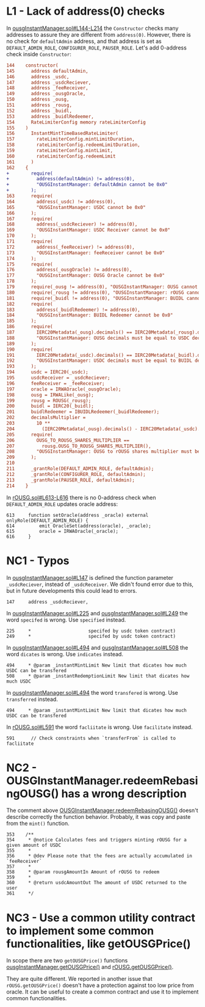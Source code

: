 # L1 - Lack of address(0) checks

In [ousgInstantManager.sol#L144-L214](https://github.com/code-423n4/2024-03-ondo-finance/blob/main/contracts/ousg/ousgInstantManager.sol#L144-L214) the `Constructor` checks
many addresses to assure they are different from `address(0)`. However, there is no check for `defaultAdmin` address, and that address is set as `DEFAULT_ADMIN_ROLE`, `CONFIGURER_ROLE`, `PAUSER_ROLE`. Let's add 0-address check inside `Constructor`:

```diff
144    constructor(
145      address defaultAdmin,
146      address _usdc,
147      address _usdcReciever,
148      address _feeReceiver,
149      address _ousgOracle,
150      address _ousg,
151      address _rousg,
152      address _buidl,
153      address _buidlRedeemer,
154      RateLimiterConfig memory rateLimiterConfig
155    )
156      InstantMintTimeBasedRateLimiter(
157        rateLimiterConfig.mintLimitDuration,
158        rateLimiterConfig.redeemLimitDuration,
159        rateLimiterConfig.mintLimit,
160        rateLimiterConfig.redeemLimit
161      )
162    {
+        require(
+          address(defaultAdmin) != address(0),
+          "OUSGInstantManager: defaultAdmin cannot be 0x0"
+        );
163      require(
164        address(_usdc) != address(0),
165        "OUSGInstantManager: USDC cannot be 0x0"
166      );
167      require(
168        address(_usdcReciever) != address(0),
169        "OUSGInstantManager: USDC Receiver cannot be 0x0"
170      );
171      require(
172        address(_feeReceiver) != address(0),
173        "OUSGInstantManager: feeReceiver cannot be 0x0"
174      );
175      require(
176        address(_ousgOracle) != address(0),
177        "OUSGInstantManager: OUSG Oracle cannot be 0x0"
178      );
179      require(_ousg != address(0), "OUSGInstantManager: OUSG cannot be 0x0");
180      require(_rousg != address(0), "OUSGInstantManager: rOUSG cannot be 0x0");
181      require(_buidl != address(0), "OUSGInstantManager: BUIDL cannot be 0x0");
182      require(
183        address(_buidlRedeemer) != address(0),
184        "OUSGInstantManager: BUIDL Redeemer cannot be 0x0"
185      );
186      require(
187        IERC20Metadata(_ousg).decimals() == IERC20Metadata(_rousg).decimals(),
188        "OUSGInstantManager: OUSG decimals must be equal to USDC decimals"
189      );
190      require(
191        IERC20Metadata(_usdc).decimals() == IERC20Metadata(_buidl).decimals(),
192        "OUSGInstantManager: USDC decimals must be equal to BUIDL decimals"
193      );
194      usdc = IERC20(_usdc);
195      usdcReceiver = _usdcReciever;
196      feeReceiver = _feeReceiver;
197      oracle = IRWAOracle(_ousgOracle);
198      ousg = IRWALike(_ousg);
199      rousg = ROUSG(_rousg);
200      buidl = IERC20(_buidl);
201      buidlRedeemer = IBUIDLRedeemer(_buidlRedeemer);
202      decimalsMultiplier =
203        10 **
204          (IERC20Metadata(_ousg).decimals() - IERC20Metadata(_usdc).decimals());
205      require(
206        OUSG_TO_ROUSG_SHARES_MULTIPLIER ==
207          rousg.OUSG_TO_ROUSG_SHARES_MULTIPLIER(),
208        "OUSGInstantManager: OUSG to rOUSG shares multiplier must be equal to rOUSG's"
209      );
210  
211      _grantRole(DEFAULT_ADMIN_ROLE, defaultAdmin);
212      _grantRole(CONFIGURER_ROLE, defaultAdmin);
213      _grantRole(PAUSER_ROLE, defaultAdmin);
214    }
```

In [rOUSG.sol#L613-L616](https://github.com/code-423n4/2024-03-ondo-finance/blob/main/contracts/ousg/rOUSG.sol#L613-L616)
there is no 0-address check when `DEFAULT_ADMIN_ROLE` updates oracle address:

```
613     function setOracle(address _oracle) external onlyRole(DEFAULT_ADMIN_ROLE) {
614         emit OracleSet(address(oracle), _oracle);
615         oracle = IRWAOracle(_oracle);
616     }
```


# NC1 - Typos
In [ousgInstantManager.sol#L147](https://github.com/code-423n4/2024-03-ondo-finance/blob/main/contracts/ousg/ousgInstantManager.sol#L147)
is defined the function parameter `_usdcReciever`, instead of `_usdcReceiver`. We didn't found error due to this, but in
future developments this could lead to errors.

```
147     address _usdcReciever,
```

In [ousgInstantManager.sol#L225](https://github.com/code-423n4/2024-03-ondo-finance/blob/main/contracts/ousg/ousgInstantManager.sol#L225)
and [ousgInstantManager.sol#L249](https://github.com/code-423n4/2024-03-ondo-finance/blob/main/contracts/ousg/ousgInstantManager.sol#L249)
the word `specifed` is wrong. Use `specified` instead.

```
225     *                     specifed by usdc token contract)
249     *                     specifed by usdc token contract)
```

In [ousgInstantManager.sol#L494](https://github.com/code-423n4/2024-03-ondo-finance/blob/main/contracts/ousg/ousgInstantManager.sol#L494)
and [ousgInstantManager.sol#L508](https://github.com/code-423n4/2024-03-ondo-finance/blob/main/contracts/ousg/ousgInstantManager.sol#L508)
the word `dicates` is wrong. Use `indicates` instead.

```
494     * @param _instantMintLimit New limit that dicates how much USDC can be transfered
508     * @param _instantRedemptionLimit New limit that dicates how much USDC
```

In [ousgInstantManager.sol#L494](https://github.com/code-423n4/2024-03-ondo-finance/blob/main/contracts/ousg/ousgInstantManager.sol#L494)
the word `transfered` is wrong. Use `transferred` instead.

```
494     * @param _instantMintLimit New limit that dicates how much USDC can be transfered
```

In [rOUSG.sol#L591](https://github.com/code-423n4/2024-03-ondo-finance/blob/main/contracts/ousg/rOUSG.sol#L591)
the word `facliitate` is wrong. Use `facilitate` instead.

```
591      // Check constraints when `transferFrom` is called to facliitate
```

# NC2 - OUSGInstantManager.redeemRebasingOUSG() has a wrong description

The comment above [OUSGInstantManager.redeemRebasingOUSG()](https://github.com/code-423n4/2024-03-ondo-finance/blob/main/contracts/ousg/ousgInstantManager.sol#L362-L386)
doesn't describe correctly the function behavior. Probably, it was copy and paste from the `mint()` function.

```
353    /**
354     * @notice Calculates fees and triggers minting rOUSG for a given amount of USDC
355     *
356     * @dev Please note that the fees are actually accumulated in `feeReceiver`
357     *
358     * @param rousgAmountIn Amount of rOUSG to redeem
359     *
360     * @return usdcAmountOut The amount of USDC returned to the user
361     */
```

# NC3 - Use a common utility contract to implement some common functionalities, like getOUSGPrice()

In scope there are two `getOUSGPrice()` functions [ousgInstantManager.getOUSGPrice()](https://github.com/code-423n4/2024-03-ondo-finance/blob/main/contracts/ousg/ousgInstantManager.sol#L479-L485) and [rOUSG.getOUSGPrice()](https://github.com/code-423n4/2024-03-ondo-finance/blob/main/contracts/ousg/rOUSG.sol#L378-L380).

They are quite different. We reported in another issue that `rOUSG.getOUSGPrice()` doesn't have a protection against too low price from oracle.
It can be useful to create a common contract and use it to implement common functionalities.